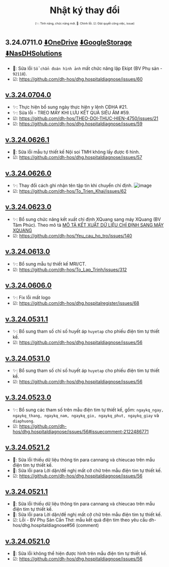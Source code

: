 <div align="center">

# Nhật ký thay đổi</div>

<div align="center" style="font-size:xx-small">(✨: Tính năng, chức năng mới. 🐛: Chỉnh lỗi. ☑: Giải quyết công việc, issue) </div>

#
## 3.24.0711.0 [⬇️OneDrive](https://dh-hos-code.github.io/directTo/?&redirect_url=https%3A%2F%2Fo-dh-007-default-rtdb.asia-southeast1.firebasedatabase.app%2F%2FdirectTo%2FDiagnoseexe%2F32407110-OneDrive.json) [⬇️GoogleStorage](https://dh-hos-code.github.io/directTo/?&redirect_url=https%3A%2F%2Fo-dh-007-default-rtdb.asia-southeast1.firebasedatabase.app%2F%2FdirectTo%2FDiagnoseexe%2F32407110-GoogleStorage.json) [⬇️NasDHSolutions](https://dh-hos-code.github.io/directTo/?&redirect_url=https%3A%2F%2Fo-dh-007-default-rtdb.asia-southeast1.firebasedatabase.app%2F%2FdirectTo%2FDiagnoseexe%2F32407110-NasDHSolutions.json)

- 🐛: Sửa lỗi `Sổ chẩn đoán hình ảnh` mất chức năng lập Ekipt (BV Phụ sản - `92118`).
- ☑: https://github.com/dh-hos/dhg.hospitaldiagnose/issues/60
## [v.3.24.0704.0]()

- ✨: Thực hiện bổ sung ngày thực hiện y lệnh CĐHA #21.
- ✨: Sửa lỗi - TREO MÁY KHI LƯU KẾT QUẢ SIÊU ÂM #59.
- ☑: https://github.com/dh-hos/THEO-DOI-THUC-HIEN-4750/issues/21
- ☑: https://github.com/dh-hos/dhg.hospitaldiagnose/issues/59
## [v.3.24.0626.1]()

- 🐛: Sửa lỗi mẫu tự thiết kế Nội soi TMH không lấy được 6 hình.
- ☑: https://github.com/dh-hos/dhg.hospitaldiagnose/issues/57
## [v.3.24.0626.0]()

- ✨: Thay đổi cách ghi nhận tên tập tin khi chuyển chỉ định. ![image](https://github.com/dh-hos/To_Trien_Khai/assets/112069710/b5f7a066-498a-47dd-9887-1e85738bbb66)
- ☑: https://github.com/dh-hos/To_Trien_Khai/issues/62
## [v.3.24.0623.0]()

- ✨: Bổ sung chức năng kết xuất chỉ định XQuang sang máy XQuang (BV Tâm Phúc). Theo mô tả [MÔ TẢ KẾT XUẤT DỮ LIỆU CHỈ ĐỊNH SANG MÁY XQUANG](https://github.com/dh-hos/Mo-ta-he-thong/blob/main/M%C3%B4%20t%E1%BA%A3%20k%E1%BA%BFt%20xu%E1%BA%A5t%20d%E1%BB%AF%20li%E1%BB%87u%20ch%E1%BB%89%20%C4%91%E1%BB%8Bnh%20sang%20m%C3%A1y%20XQuang%20-%20BV%20T%C3%A2m%20Ph%C3%BAc%20%5BB%C3%ACnh%20Thu%E1%BA%ADn%5D.md)
- ☑: https://github.com/dh-hos/Yeu_cau_ho_tro/issues/140
## [v.3.24.0613.0]()

- ✨: Bổ sung mẫu tự thiết kế MRI/CT.
- ☑: https://github.com/dh-hos/To_Lap_Trinh/issues/312
## [v.3.24.0606.0]()

- ✨: Fix lỗi mất logo
- ☑: https://github.com/dh-hos/dhg.hospitalregister/issues/68
## [v.3.24.0531.1]()

- ✨: Bổ sung tham số chỉ số huyết áp `huyetap` cho phiếu điện tim tự thiết kế.
- ☑: https://github.com/dh-hos/dhg.hospitaldiagnose/issues/56
## [v.3.24.0531.0]()

- ✨: Bổ sung tham số chỉ số huyết áp `huyetap` cho phiếu điện tim tự thiết kế.
- ☑: https://github.com/dh-hos/dhg.hospitaldiagnose/issues/56
## [v.3.24.0523.0]()

- ✨: Bổ sung các tham số trên mẫu điện tim tự thiết kế, gồm: `ngaykq_ngay, ngaykq_thang, ngaykq_nam, ngaykq_gio, ngaykq_phut, ngaykq_giay` và `diaphuong`.
- ☑: https://github.com/dh-hos/dhg.hospitaldiagnose/issues/56#issuecomment-2122486771
## [v.3.24.0521.2]()

- 🐛: Sửa lỗi thiếu dữ liệu thông tin para cannang và chieucao trên mẫu điện tim tự thiết kế.
- 🐛: Sửa lỗi para Lời dặn/đề nghị mất cỡ chữ trên mẫu điện tim tự thiết kế.
- ☑: https://github.com/dh-hos/dhg.hospitaldiagnose/issues/56
## [v.3.24.0521.1]()

- 🐛: Sửa lỗi thiếu dữ liệu thông tin para cannang và chieucao trên mẫu điện tim tự thiết kế.
- 🐛: Sửa lỗi para Lời dặn/đề nghị mất cỡ chữ trên mẫu điện tim tự thiết kế.
- ☑: Lỗi - BV Phụ Sản Cần Thơ: mẫu kết quả điện tim theo yêu cầu dh-hos/dhg.hospitaldiagnose#56 (comment)
## [v.3.24.0521.0]()

- 🐛: Sửa lỗi không thể hiện được hình trên mẫu điện tim tự thiết kế.
- ☑: https://github.com/dh-hos/dhg.hospitaldiagnose/issues/56
